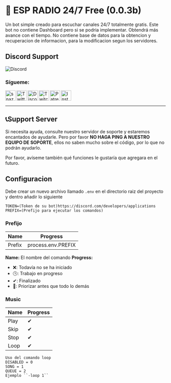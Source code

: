 # 🤖 ESP RADIO 24/7 Free (0.0.3b)
Un bot simple creado para escuchar canales 24/7 totalmente gratis. Este bot no contiene Dashboard pero si se podria implementar. Obtendrá más avance con el tiempo.
No contiene base de datos para la obtencion y recuperacion de informacion, para la modificacion segun los servidores.

## Discord Support
![Discord](https://discordapp.com/api/guilds/597084607447564319/widget.png?style=banner2)


[website]: https://esp-customs.herokuapp.com
[twitter]: https://twitter.com/SrgobiY
[discord]: https://discord.gg/cqrN3Eg
[twitch]: https://www.twitch.tv/srgobiy
[patreon]: https://www.patreon.com/espcustoms
[instagram]: https://www.instagram.com/srgobi_oficial/

### Sígueme:

[<img align="left" alt="snazzah.com" width="32px" src="https://api.iconify.design/emojione:globe-showing-europe-africa.svg?&height=32" />][website]
[<img align="left" alt="Twitter" width="32px" src="https://api.iconify.design/logos:twitter.svg?&height=32" />][twitter]
[<img align="left" alt="Discord" width="32px" src="https://api.iconify.design/logos:discord-icon.svg?&height=32" />][discord]
[<img align="left" alt="Twitch" width="32px" src="https://api.iconify.design/logos:twitch.svg?&height=32" />][twitch]
[<img align="left" alt="Patreon" width="32px" src="https://api.iconify.design/logos:patreon.svg?&height=32" />][patreon]
[<img align="left" alt="Instagram" width="32px" src="https://api.iconify.design/akar-icons:instagram-fill.svg?&height=32" />][instagram]

<br /><br />

---

## 📞Support Server
Si necesita ayuda, consulte nuestro servidor de soporte y estaremos encantados de ayudarle. Pero por favor **NO HAGA PING A NUESTRO EQUIPO DE SOPORTE**, ellos no saben mucho sobre el código, por lo que no podrán ayudarlo.

Por favor, avíseme también qué funciones le gustaría que agregara en el futuro.

## Configuracion
Debe crear un nuevo archivo llamado ``.env`` en el directorio raiz del proyecto y dentro añadir lo siguiente
```
TOKEN=(Token de su bot)https://discord.com/developers/applications
PREFIX=(Prefijo para ejecutar los comandos)
```

### Prefijo
| Name        |       Progress       |
|-------------|----------------------|
| Prefix      |  process.env.PREFIX  |

**Name:** El nombre del comando
**Progress:**
 - ❌: Todavía no se ha iniciado
 - 🕓: Trabajo en progreso
 - ✔: Finalizado
 - 💯: Priorizar antes que todo lo demás

### Music
| Name        | Progress |
|-------------|----------|
| Play        |     ✔    |
| Skip        |     ✔    |
| Stop        |     ✔    |
| Loop        |     ✔    |
```
Uso del comando loop
DISABLED = 0
SONG = 1
QUEUE = 2
Ejemplo ``-loop 1``
```

